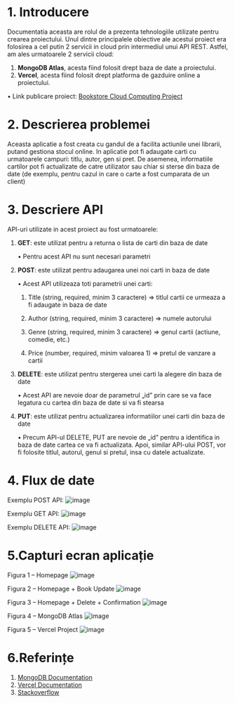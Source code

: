# 1. Introducere
Documentatia aceasta are rolul de a prezenta tehnologiile utilizate pentru crearea proiectului. 
Unul dintre principalele obiective ale acestui proiect era folosirea a cel putin 2 servicii in 
cloud prin intermediul unui API REST. 
Astfel, am ales urmatoarele 2 servicii cloud:
1. **MongoDB Atlas**, acesta fiind folosit drept baza de date a proiectului.
2. **Vercel**, acesta fiind folosit drept platforma de gazduire online a proiectului.

• Link publicare proiect: [Bookstore Cloud Computing Project](https://proiect-b4u554uzo-alexanthers-projects.vercel.app/)

# 2. Descrierea problemei
Aceasta aplicatie a fost creata cu gandul de a facilita actiunile unei librarii, putand gestiona 
stocul online. In aplicatie pot fi adaugate carti cu urmatoarele campuri: titlu, autor, gen si 
pret. De asemenea, informatiile cartilor pot fi actualizate de catre utilizator sau chiar si sterse 
din baza de date (de exemplu, pentru cazul in care o carte a fost cumparata de un client)

# 3. Descriere API
API-uri utilizate in acest proiect au fost urmatoarele:

1. **GET**: este utilizat pentru a returna o lista de carti din baza de date

    • Pentru acest API nu sunt necesari parametri
   
3. **POST**: este utilizat pentru adaugarea unei noi carti in baza de date

    • Acest API utilizeaza toti parametrii unei carti:
  
      1. Title (string, required, minim 3 caractere) => titlul cartii ce urmeaza a 
      fi adaugate in baza de date
     
      2. Author (string, required, minim 3 caractere) => numele autorului
     
      3. Genre (string, required, minim 3 caractere) => genul cartii (actiune, 
      comedie, etc.)
      4. Price (number, required, minim valoarea 1) => pretul de vanzare a 
      cartii
3. **DELETE**: este utilizat pentru stergerea unei carti la alegere din baza de date

      • Acest API are nevoie doar de parametrul „id” prin care se va face legatura cu 
      cartea din baza de date si va fi stearsa

4. **PUT**: este utilizat pentru actualizarea informatiilor unei carti din baza de date

      • Precum API-ul DELETE, PUT are nevoie de „id” pentru a identifica in baza 
      de date cartea ce va fi actualizata. Apoi, similar API-ului POST, vor fi folosite 
      titlul, autorul, genul si pretul, insa cu datele actualizate.

# 4. Flux de date
Exemplu POST API:
![image](https://github.com/AlexantheR/CloudComputingProject/assets/74862164/2e7c0875-abe5-42ef-b681-23c9002f3836)

Exemplu GET API:
![image](https://github.com/AlexantheR/CloudComputingProject/assets/74862164/388391d4-a875-43b5-aafe-48d84b689ba7)

Exemplu DELETE API:
![image](https://github.com/AlexantheR/CloudComputingProject/assets/74862164/c63e288a-2eb2-4dc5-bf80-cfc476e88dce)

# 5.Capturi ecran aplicație 

Figura 1 – Homepage
![image](https://github.com/AlexantheR/CloudComputingProject/assets/74862164/fabef56f-98fc-4c64-b5b7-a37802dee85d)

Figura 2 – Homepage + Book Update
![image](https://github.com/AlexantheR/CloudComputingProject/assets/74862164/c137a813-c767-4a94-9bc9-3412a6708787)

Figura 3 – Homepage + Delete + Confirmation
![image](https://github.com/AlexantheR/CloudComputingProject/assets/74862164/564ba16a-828f-432c-92aa-80ed26bbdbb9)

Figura 4 – MongoDB Atlas
![image](https://github.com/AlexantheR/CloudComputingProject/assets/74862164/6fdd829c-0780-47df-a92d-395bc2231471)

Figura 5 – Vercel Project
![image](https://github.com/AlexantheR/CloudComputingProject/assets/74862164/87fce2c6-adc6-412b-976a-cab236159c9e)


# 6.Referințe
1. [MongoDB Documentation](https://www.mongodb.com/docs/)
2. [Vercel Documentation](https://vercel.com/docs)
3. [Stackoverflow](https://stackoverflow.com/questions/47656515/updateone-on-mongodb-not-working-in-node-js)
